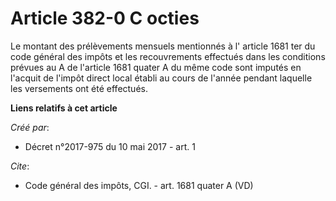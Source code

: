 # Article 382-0 C octies

Le montant des prélèvements mensuels mentionnés à l' article 1681 ter du code général des impôts  et les recouvrements
effectués dans les conditions prévues au A de l'article 1681 quater A du même code sont imputés en l'acquit de l'impôt direct
local établi au cours de l'année pendant laquelle les versements ont été effectués.

**Liens relatifs à cet article**

_Créé par_:

  - Décret n°2017-975 du 10 mai 2017 - art. 1

_Cite_:

  - Code général des impôts, CGI. - art. 1681 quater A (VD)
